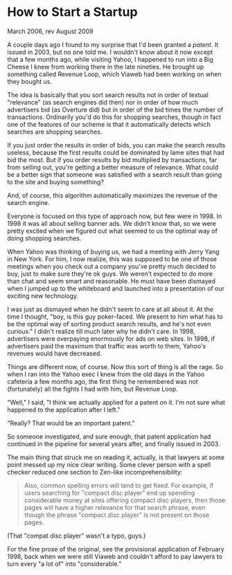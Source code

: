 # How to Start a Startup

March 2006, rev August 2009

A couple days ago I found to my surprise that I'd been granted a _patent_. It issued in 2003, but no one told me. I wouldn't know about it now except that a few months ago, while visiting Yahoo, I happened to run into a Big Cheese I knew from working there in the late nineties. He brought up something called Revenue Loop, which Viaweb had been working on when they bought us.

The idea is basically that you sort search results not in order of textual "relevance" (as search engines did then) nor in order of how much advertisers bid (as Overture did) but in order of the bid times the number of transactions. Ordinarily you'd do this for shopping searches, though in fact one of the features of our scheme is that it automatically detects which searches are shopping searches.

If you just order the results in order of bids, you can make the search results useless, because the first results could be dominated by lame sites that had bid the most. But if you order results by bid multiplied by transactions, far from selling out, you're getting a better measure of relevance. What could be a better sign that someone was satisfied with a search result than going to the site and buying something?

And, of course, this algorithm automatically maximizes the revenue of the search engine.

Everyone is focused on this type of approach now, but few were in 1998. In 1998 it was all about selling banner ads. We didn't know that, so we were pretty excited when we figured out what seemed to us the optimal way of doing shopping searches.

When Yahoo was thinking of buying us, we had a meeting with Jerry Yang in New York. For him, I now realize, this was supposed to be one of those meetings when you check out a company you've pretty much decided to buy, just to make sure they're ok guys. We weren't expected to do more than chat and seem smart and reasonable. He must have been dismayed when I jumped up to the whiteboard and launched into a presentation of our exciting new technology.

I was just as dismayed when he didn't seem to care at all about it. At the time I thought, "boy, is this guy poker-faced. We present to him what has to be the optimal way of sorting product search results, and he's not even curious." I didn't realize till much later why he didn't care. In 1998, advertisers were overpaying enormously for ads on web sites. In 1998, if advertisers paid the maximum that traffic was worth to them, Yahoo's revenues would have decreased.

Things are different now, of course. Now this sort of thing is all the rage. So when I ran into the Yahoo exec I knew from the old days in the Yahoo cafeteria a few months ago, the first thing he remembered was not (fortunately) all the fights I had with him, but Revenue Loop.

"Well," I said, "I think we actually applied for a patent on it. I'm not sure what happened to the application after I left."

"Really? That would be an important patent."

So someone investigated, and sure enough, that patent application had continued in the pipeline for several years after, and finally issued in 2003.

The main thing that struck me on reading it, actually, is that lawyers at some point messed up my nice clear writing. Some clever person with a spell checker reduced one section to Zen-like incomprehensibility:

> Also, common spelling errors will tend to get fixed. For example, if users searching for "compact disc player" end up spending considerable money at sites offering compact disc players, then those pages will have a higher relevance for that search phrase, even though the phrase "compact disc player" is not present on those pages.

(That "compat disc player" wasn't a typo, guys.)

For the fine prose of the original, see the provisional application of February 1998, back when we were still Viaweb and couldn't afford to pay lawyers to turn every "a lot of" into "considerable."